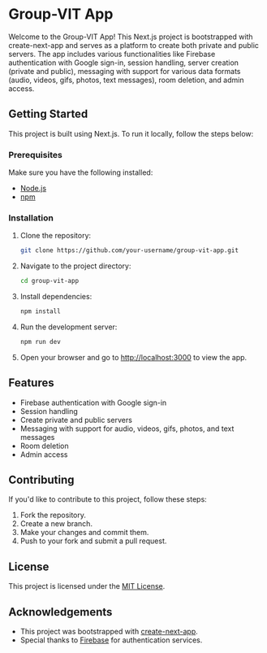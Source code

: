 # Group-VIT App

Welcome to the Group-VIT App! This Next.js project is bootstrapped with create-next-app and serves as a platform to create both private and public servers. The app includes various functionalities like Firebase authentication with Google sign-in, session handling, server creation (private and public), messaging with support for various data formats (audio, videos, gifs, photos, text messages), room deletion, and admin access.

## Getting Started

This project is built using Next.js. To run it locally, follow the steps below:

### Prerequisites

Make sure you have the following installed:

- [Node.js](https://nodejs.org/)
- [npm](https://www.npmjs.com/)

### Installation

1. Clone the repository:

    ```bash
    git clone https://github.com/your-username/group-vit-app.git
    ```

2. Navigate to the project directory:

    ```bash
    cd group-vit-app
    ```

3. Install dependencies:

    ```bash
    npm install
    ```

4. Run the development server:

    ```bash
    npm run dev
    ```

5. Open your browser and go to [http://localhost:3000](http://localhost:3000) to view the app.

## Features

- Firebase authentication with Google sign-in
- Session handling
- Create private and public servers
- Messaging with support for audio, videos, gifs, photos, and text messages
- Room deletion
- Admin access

## Contributing

If you'd like to contribute to this project, follow these steps:

1. Fork the repository.
2. Create a new branch.
3. Make your changes and commit them.
4. Push to your fork and submit a pull request.

## License

This project is licensed under the [MIT License](LICENSE).

## Acknowledgements

- This project was bootstrapped with [create-next-app](https://nextjs.org/docs/getting-started#using-create-next-app).
- Special thanks to [Firebase](https://firebase.google.com/) for authentication services.
